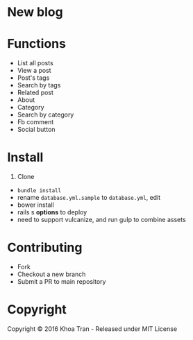 # New blog

# Functions
  - List all posts
  - View a post
  - Post's tags
  - Search by tags
  - Related post
  - About
  - Category
  - Search by category
  - Fb comment
  - Social button

# Install

  1. Clone
  - `bundle install`
  - rename `database.yml.sample` to `database.yml`, edit
  - bower install
  - rails s
  **options** to deploy
  - need to support vulcanize, and run gulp to combine assets

# Contributing
  - Fork
  - Checkout a new branch
  - Submit a PR to main repository

# Copyright
  Copyright © 2016 Khoa Tran - Released under MIT License

